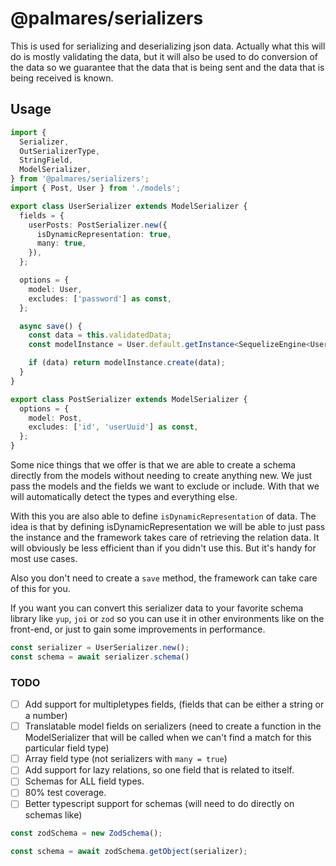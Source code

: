 # @palmares/serializers
This is used for serializing and deserializing json data. Actually what this will do is mostly
validating the data, but it will also be used to do conversion of the data so we guarantee that the
data that is being sent and the data that is being received is known.

## Usage
```typescript
import {
  Serializer,
  OutSerializerType,
  StringField,
  ModelSerializer,
} from '@palmares/serializers';
import { Post, User } from './models';

export class UserSerializer extends ModelSerializer {
  fields = {
    userPosts: PostSerializer.new({
      isDynamicRepresentation: true,
      many: true,
    }),
  };

  options = {
    model: User,
    excludes: ['password'] as const,
  };

  async save() {
    const data = this.validatedData;
    const modelInstance = User.default.getInstance<SequelizeEngine<User>>();

    if (data) return modelInstance.create(data);
  }
}

export class PostSerializer extends ModelSerializer {
  options = {
    model: Post,
    excludes: ['id', 'userUuid'] as const,
  };
}
```

Some nice things that we offer is that we are able to create a schema directly from the models without needing to create anything new. We just pass
the models and the fields we want to exclude or include. With that we will automatically detect the types and everything else.

With this you are also able to define `isDynamicRepresentation` of data. The idea is that by defining isDynamicRepresentation we will be able to
just pass the instance and the framework takes care of retrieving the relation data. It will obviously be less efficient than if you didn't use
this. But it's handy for most use cases.

Also you don't need to create a `save` method, the framework can take care of this for you.

If you want you can convert this serializer data to your favorite schema library like `yup`, `joi` or `zod` so you can use it in other environments
like on the front-end, or just to gain some improvements in performance.

```typescript
const serializer = UserSerializer.new();
const schema = await serializer.schema()
```

### TODO
- [ ] Add support for multipletypes fields, (fields that can be either a string or a number)
- [ ] Translatable model fields on serializers (need to create a function in the ModelSerializer that will be called when we can't find a match for this particular field type)
- [ ] Array field type (not serializers with `many = true`)
- [ ] Add support for lazy relations, so one field that is related to itself.
- [ ] Schemas for ALL field types.
- [ ] 80% test coverage.
- [ ] Better typescript support for schemas (will need to do directly on schemas like)
```typescript
const zodSchema = new ZodSchema();

const schema = await zodSchema.getObject(serializer);
```
